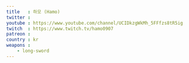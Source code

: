 ```yaml
---
title   : 하모 (Hamo)
twitter :
youtube : https://www.youtube.com/channel/UCIDkzgWkMh_5FFfzs8tR5ig
twitch  : https://www.twitch.tv/hamo0907
patreon :
country : kr
weapons :
    - long-sword
---
```

